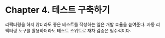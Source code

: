 # Chapter 4. 테스트 구축하기

리팩터링을 하지 않더라도 좋은 테스트를 작성하는 일은 개발 효율을 높여준다. 자동 리팩터링 도구를 활용하더라도 테스트 스위트로 재차 검증은 필수적이다.

### 